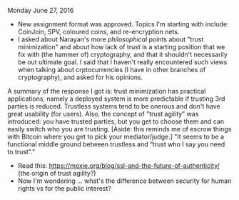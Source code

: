 Monday June 27, 2016

- New assignment format was approved.
  Topics I'm starting with include: CoinJoin, SPV, coloured coins, and re-encryption nets.
- I asked about Narayan's more _philosophical_ points about "trust minimization" and about 
how lack of trust is a starting position that we fix with (the hammer of) cryptography, and that it shouldn't
necessarily be out ultimate goal. I said that I haven't really encountered such views when talking about crptocurrencies (I have in other branches of cryptography), and asked for his opinions.

A summary of the response I got is: trust minimization has practical applications, namely a deployed system is more predictable if trusting 3rd parties is reduced. Trustless systems tend to be onerous and don't have great usability (for users). Also, the concept of "trust agility" was introduced: you have trusted parties, but you get to choose them and can easily switch who you are trusting. [Aside: this reminds me of escrow things with Bitcoin where you get to pick your mediator/judge.] "It seems to be a functional middle ground between trustless and “trust who I say you need to trust"."

- Read this: https://moxie.org/blog/ssl-and-the-future-of-authenticity/ (the origin of trust agility?)
- Now I'm wondering ... what's the difference between security for human rights vs for the public interest?

